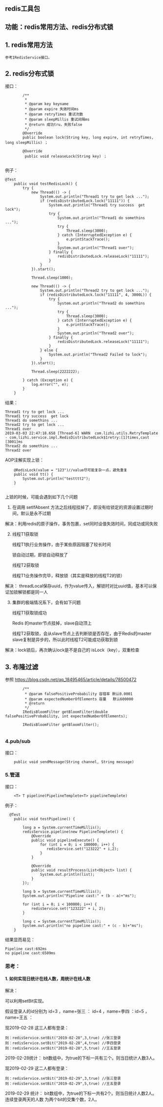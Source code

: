 ## redis工具包
## 功能：redis常用方法、redis分布式锁
## 1. redis常用方法
    参考IRedisService接口。
## 2. redis分布式锁

接口：
```
        /**
         * 
         * @param key keyname
         * @param expire 失效时间ms
         * @param retryTimes 重试次数
         * @param sleepMillis 重试间隔ms
         * @return 成功tru，失败false
         */
        @Override
        public boolean lock(String key, long expire, int retryTimes, long sleepMillis) ；
        
        @Override
         public void releaseLock(String key) ；
        
```

例子：
```
@Test
    public void testRedisLock() {
        try {
            new Thread(() -> {
                System.out.println("Thread1 try to get lock ...");
                if (redisDistributedLock.lock("11111")) {
                    System.out.println("Thread1 try success  get lock");
                    try {
                        System.out.println("Thread1 do somethins ...");
                        try {
                            Thread.sleep(3000);
                        } catch (InterruptedException e) {
                            e.printStackTrace();
                        }
                        System.out.println("Thread1 over");
                    } finally {
                        redisDistributedLock.releaseLock("11111");
                    }
                }
            }).start();

            Thread.sleep(1000);

            new Thread(() -> {
                System.out.println("Thread2 try to get lock ...");
                if (redisDistributedLock.lock("11111", 4, 3000L)) {
                    try {
                        System.out.println("Thread2 do somethins ...");
                        try {
                            Thread.sleep(3000);
                        } catch (InterruptedException e) {
                            e.printStackTrace();
                        }
                        System.out.println("Thread2 over");
                    } finally {
                        redisDistributedLock.releaseLock("11111");
                    }
                } else {
                    System.out.println("Thread2 Failed to lock");
                }
            }).start();

            Thread.sleep(2222222);

        } catch (Exception e) {
            log.error("", e);
        }
    }
```

结果：

```
Thread1 try to get lock ...
Thread1 try success  get lock
Thread1 do somethins ...
Thread2 try to get lock ...
Thread1 over
2019-03-03 22:47:18.658 [Thread-6] WARN  com.lizhi.utils.RetryTemplate - com.lizhi.service.impl.RedisDistributedLock$1retry:[1]times,cast [3001]ms
Thread2 do somethins ...
Thread2 over
```

AOP注解实现上锁：

```
    @RedisLock(value = "123")//value尽可能复杂一点，避免重复
    public void tt() {
        System.out.println("testttt2");
    }
    
```

上锁的时候，可能会遇到如下几个问题

1. 在调用 setIfAbsent 方法之后线程挂掉了，即没有给锁定的资源设置过期时间，默认是永不过期

解决：利用redis的原子操作，事务包裹，set同时设值失效时间，同成功或同失败

2. 线程T1获取锁

    线程T1执行业务操作，由于某些原因阻塞了较长时间
    
    锁自动过期，即锁自动释放了
    
    线程T2获取锁
    
    线程T1业务操作完毕，释放锁（其实是释放的线程T2的锁）
    
解决： threadLocal保存uuid，作为value传入，解锁时对比uuid值，基本可以保证加锁解锁都是同一人

3. 集群的极端情况系下，会有如下问题

    线程T1获取锁成功
    
    Redis 的master节点挂掉，slave自动顶上
    
    线程T2获取锁，会从slave节点上去判断锁是否存在，由于Redis的master slave复制是异步的，所以此时线程T2可能成功获取到锁
    
解决：lock锁后，再次确认lock是不是自己的 isLock（key），双重检查

## 3. 布隆过滤 

参照 https://blog.csdn.net/qq_18495465/article/details/78500472


```
        /**
         * @param falsePositiveProbability 容错率 默认0.0001
         * @param expectedNumberOfElements 容量   默认600000
         * @return
         */
        IRedisBloomFilter getBloomFilter(double falsePositiveProbability, int expectedNumberOfElements);
    
        IRedisBloomFilter getBloomFilter();
        
```
### 4.pub/sub
接口：
```
    public void sendMessage(String channel, String message) 
```

### 5.管道
接口：
```
    <T> T pipeline(PipelineTemplete<T> pipelineTemplete) 
```
例子：
```
  @Test
    public void testPipeline() {

        long a = System.currentTimeMillis();
        redisService.pipeline(new PipelineTemplete() {
            @Override
            public void pipelineExecute() {
                for (int i = 0; i < 100000; i++) {
                   redisService.set("123222" + i,2);
                }
            }

            @Override
            public void resultProcess(List<Object> list) {
                System.out.println(list);
            }
        });

        long b = System.currentTimeMillis();
        System.out.println("Pipeline cast:" + (b - a)+"ms");

        for (int i = 0; i < 100000; i++) {
            redisService.set("123222" + i, 2);
        }

        long c = System.currentTimeMillis();
        System.out.println("no pipeline cast:" + (c - b)+"ms");
    }
```
结果显而易见：
```
Pipeline cast:692ms
no pipeline cast:6509ms
```

### 思考： 
#### 1. 如何实现日统计在线人数，周统计在线人数
解决：

可以利用setBit实现。

假设登录人的id分别为 id=3 ，name=张三 ： id=4 ，name=李四 ：id=5 ，name=王五 ：

现2019-02-28 这三人都有登录：
    
    则：redisService.setBit("2019-02-28",3,true) //张三登录
    则：redisService.setBit("2019-02-28",4,true) //李四登录
    则：redisService.setBit("2019-02-28",5,true) //王五登录
    
2019-02-28统计：
    bit数组中，为true的下标一共有三个。则当日统计人数3人。
    
现2019-02-29 这二人都有登录：
    
    则：redisService.setBit("2019-02-29",3,true) //张三登录
    则：redisService.setBit("2019-02-29",5,true) //王五登录
    
2019-02-29 统计：
    bit数组中，为true的下标一共有2个。则当日统计人数2人。
    连续登录两天的人数 为两个bit的交集个数，2人。